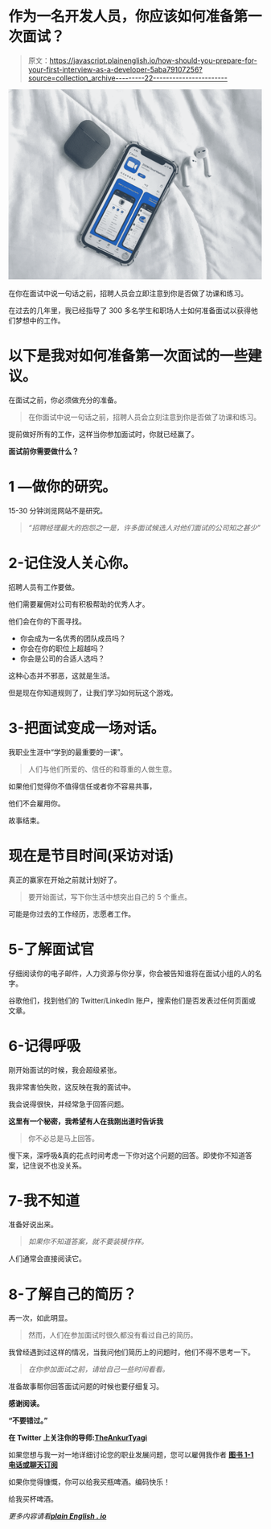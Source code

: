 # 作为一名开发人员，你应该如何准备第一次面试？

> 原文：<https://javascript.plainenglish.io/how-should-you-prepare-for-your-first-interview-as-a-developer-5aba79107256?source=collection_archive---------22----------------------->

![](img/3f89761c9b86fa8dccd0b5fd04fc2fee.png)

在你在面试中说一句话之前，招聘人员会立即注意到你是否做了功课和练习。

在过去的几年里，我已经指导了 300 多名学生和职场人士如何准备面试以获得他们梦想中的工作。

# 以下是我对如何准备第一次面试的一些建议。

在面试之前，你必须做充分的准备。

> 在你面试中说一句话之前，招聘人员会立刻注意到你是否做了功课和练习。

提前做好所有的工作，这样当你参加面试时，你就已经赢了。

**面试前你需要做什么？**

# 1 —做你的研究。

15-30 分钟浏览网站不是研究。

> *“招聘经理最大的抱怨之一是，许多面试候选人对他们面试的公司知之甚少”*

# 2-记住没人关心你。

招聘人员有工作要做。

他们需要雇佣对公司有积极帮助的优秀人才。

他们会在你的下面寻找。

*   你会成为一名优秀的团队成员吗？
*   你会在你的职位上超越吗？
*   你会是公司的合适人选吗？

这种心态并不邪恶，这就是生活。

但是现在你知道规则了，让我们学习如何玩这个游戏。

# 3-把面试变成一场对话。

我职业生涯中“学到的最重要的一课”。

> 人们与他们所爱的、信任的和尊重的人做生意。

如果他们觉得你不值得信任或者你不容易共事，

他们不会雇用你。

故事结束。

# 现在是节目时间(采访对话)

真正的赢家在开始之前就计划好了。

> 要开始面试，写下你生活中想突出自己的 5 个重点。

可能是你过去的工作经历，志愿者工作。

# 5-了解面试官

仔细阅读你的电子邮件，人力资源与你分享，你会被告知谁将在面试小组的人的名字。

谷歌他们，找到他们的 Twitter/LinkedIn 账户，搜索他们是否发表过任何页面或文章。

# 6-记得呼吸

刚开始面试的时候，我会超级紧张。

我非常害怕失败，这反映在我的面试中。

我会说得很快，并经常急于回答问题。

**这里有一个秘密，我希望有人在我刚出道时告诉我**

> 你不必总是马上回答。

慢下来，深呼吸&真的花点时间考虑一下你对这个问题的回答。即使你不知道答案，记住说不也没关系。

# 7-我不知道

准备好说出来。

> *如果你不知道答案，就不要装模作样。*

人们通常会直接阅读它。

# 8-了解自己的简历？

再一次，如此明显。

> 然而，人们在参加面试时很久都没有看过自己的简历。

我曾经遇到过这样的情况，当我问他们简历上的问题时，他们不得不思考一下。

> *在你参加面试之前，请给自己一些时间看看。*

准备故事帮你回答面试问题的时候也要仔细复习。

**感谢阅读。**

**“不要错过。”**

**在 Twitter 上关注你的导师:**[**TheAnkurTyagi**](https://twitter.com/TheAnkurTyagi)

如果您想与我一对一地详细讨论您的职业发展问题，您可以雇佣我作者 [**图书 1-1 电话或聊天订阅**](https://www.hiretheauthor.com/theankurtyagi)

如果你觉得慷慨，你可以给我买瓶啤酒。编码快乐！

给我买杯啤酒。

*更多内容请看*[***plain English . io***](http://plainenglish.io/)